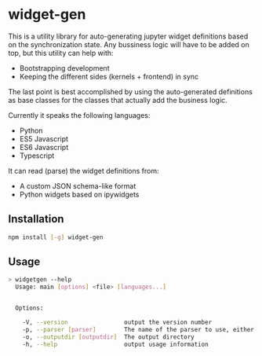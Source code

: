 # widget-gen

This is a utility library for auto-generating jupyter widget definitions
based on the synchronization state. Any bussiness logic will have to be
added on top, but this utility can help with:

- Bootstrapping development
- Keeping the different sides (kernels + frontend) in sync

The last point is best accomplished by using the auto-generated definitions
as base classes for the classes that actually add the business logic.

Currently it speaks the following languages:

- Python
- ES5 Javascript
- ES6 Javascript
- Typescript

It can read (parse) the widget definitions from:

- A custom JSON schema-like format
- Python widgets based on ipywidgets


## Installation

```bash
npm install [-g] widget-gen
```

## Usage

```bash
> widgetgen --help
  Usage: main [options] <file> [languages...]


  Options:

    -V, --version                output the version number
    -p, --parser [parser]        The name of the parser to use, either "json" or "python".
    -o, --outputdir [outputdir]  The output directory
    -h, --help                   output usage information
```
